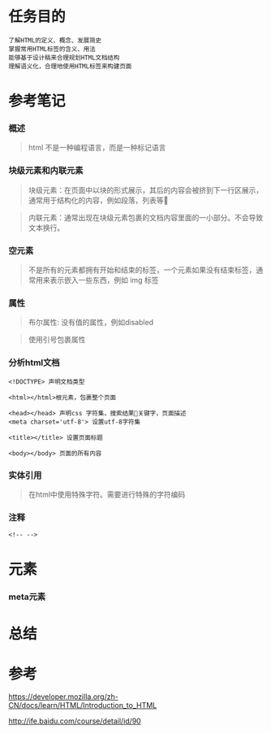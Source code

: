 # 任务目的
```
了解HTML的定义、概念、发展简史
掌握常用HTML标签的含义、用法
能够基于设计稿来合理规划HTML文档结构
理解语义化，合理地使用HTML标签来构建页面
```
# 参考笔记
### 概述
> html 不是一种编程语言，而是一种标记语言
### 块级元素和内联元素
> 块级元素：在页面中以块的形式展示，其后的内容会被挤到下一行区展示，通常用于结构化的内容，例如段落，列表等

> 内联元素：通常出现在块级元素包裹的文档内容里面的一小部分。不会导致文本换行。

### 空元素
> 不是所有的元素都拥有开始和结束的标签，一个元素如果没有结束标签，通常用来表示嵌入一些东西，例如 img 标签

### 属性
> 布尔属性: 没有值的属性，例如disabled

> 使用引号包裹属性

### 分析html文档
```
<!DOCTYPE> 声明文档类型

<html></html>根元素，包裹整个页面

<head></head> 声明css 字符集，搜索结果关键字，页面描述
<meta charset='utf-8'> 设置utf-8字符集

<title></title> 设置页面标题

<body></body> 页面的所有内容
```

### 实体引用
> 在html中使用特殊字符。需要进行特殊的字符编码

### 注释
```
<!-- -->
```
# 元素
### meta元素

# 总结

# 参考
https://developer.mozilla.org/zh-CN/docs/learn/HTML/Introduction_to_HTML

http://ife.baidu.com/course/detail/id/90 
